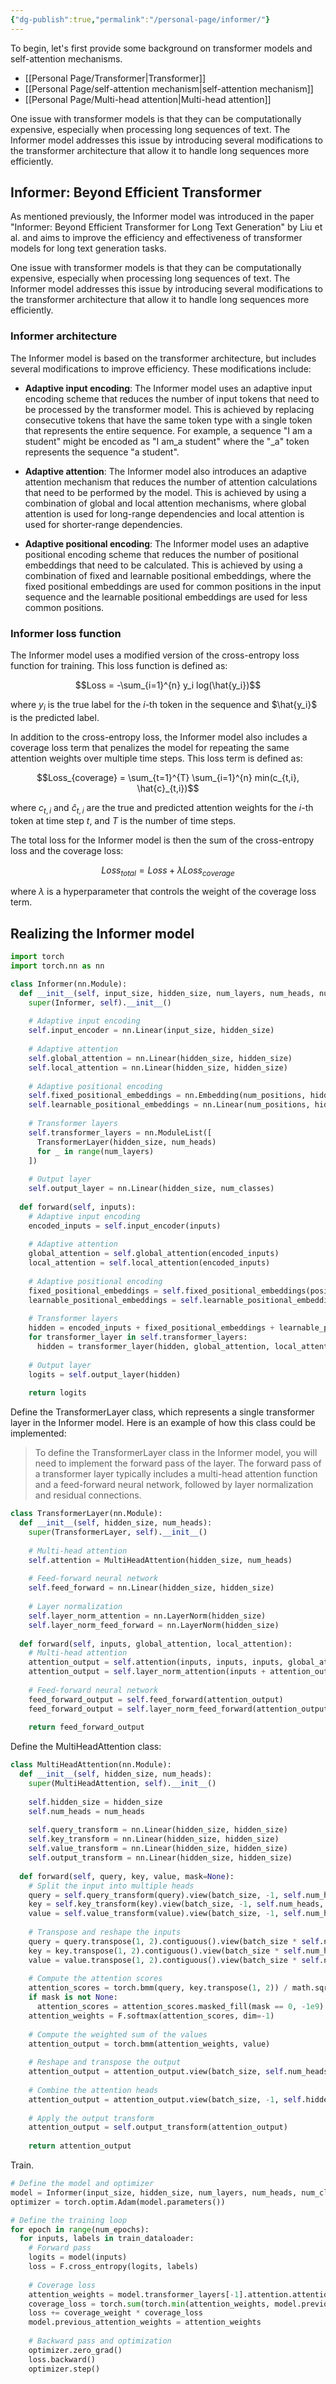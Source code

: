 ```yaml
---
{"dg-publish":true,"permalink":"/personal-page/informer/"}
---
```



To begin, let's first provide some background on transformer models and self-attention mechanisms.

- [[Personal Page/Transformer\|Transformer]]
- [[Personal Page/self-attention mechanism\|self-attention mechanism]]
- [[Personal Page/Multi-head attention\|Multi-head attention]]

One issue with transformer models is that they can be computationally expensive, especially when processing long sequences of text. The Informer model addresses this issue by introducing several modifications to the transformer architecture that allow it to handle long sequences more efficiently.

## Informer: Beyond Efficient Transformer

As mentioned previously, the Informer model was introduced in the paper "Informer: Beyond Efficient Transformer for Long Text Generation" by Liu et al. and aims to improve the efficiency and effectiveness of transformer models for long text generation tasks.

One issue with transformer models is that they can be computationally expensive, especially when processing long sequences of text. The Informer model addresses this issue by introducing several modifications to the transformer architecture that allow it to handle long sequences more efficiently.

### Informer architecture

The Informer model is based on the transformer architecture, but includes several modifications to improve efficiency. These modifications include:

-   **Adaptive input encoding**: The Informer model uses an adaptive input encoding scheme that reduces the number of input tokens that need to be processed by the transformer model. This is achieved by replacing consecutive tokens that have the same token type with a single token that represents the entire sequence. For example, a sequence "I am a student" might be encoded as "I am_a student" where the "_a" token represents the sequence "a student".
    
-   **Adaptive attention**: The Informer model also introduces an adaptive attention mechanism that reduces the number of attention calculations that need to be performed by the model. This is achieved by using a combination of global and local attention mechanisms, where global attention is used for long-range dependencies and local attention is used for shorter-range dependencies.
    
-   **Adaptive positional encoding**: The Informer model uses an adaptive positional encoding scheme that reduces the number of positional embeddings that need to be calculated. This is achieved by using a combination of fixed and learnable positional embeddings, where the fixed positional embeddings are used for common positions in the input sequence and the learnable positional embeddings are used for less common positions.
    

### Informer loss function

The Informer model uses a modified version of the cross-entropy loss function for training. This loss function is defined as:

$$Loss = -\sum_{i=1}^{n} y_i log(\hat{y_i})$$

where $y_i$ is the true label for the $i$-th token in the sequence and $\hat{y_i}$ is the predicted label.

In addition to the cross-entropy loss, the Informer model also includes a coverage loss term that penalizes the model for repeating the same attention weights over multiple time steps. This loss term is defined as:

$$Loss_{coverage} = \sum_{t=1}^{T} \sum_{i=1}^{n} min(c_{t,i}, \hat{c}_{t,i})$$

where $c_{t,i}$ and $\hat{c}_{t,i}$ are the true and predicted attention weights for the $i$-th token at time step $t$, and $T$ is the number of time steps.

The total loss for the Informer model is then the sum of the cross-entropy loss and the coverage loss:

$$Loss_{total} = Loss + \lambda Loss_{coverage}$$

where $\lambda$ is a hyperparameter that controls the weight of the coverage loss term.

## Realizing the Informer model 
```python
import torch
import torch.nn as nn

class Informer(nn.Module):
  def __init__(self, input_size, hidden_size, num_layers, num_heads, num_classes):
    super(Informer, self).__init__()
    
    # Adaptive input encoding
    self.input_encoder = nn.Linear(input_size, hidden_size)
    
    # Adaptive attention
    self.global_attention = nn.Linear(hidden_size, hidden_size)
    self.local_attention = nn.Linear(hidden_size, hidden_size)
    
    # Adaptive positional encoding
    self.fixed_positional_embeddings = nn.Embedding(num_positions, hidden_size)
    self.learnable_positional_embeddings = nn.Linear(num_positions, hidden_size)
    
    # Transformer layers
    self.transformer_layers = nn.ModuleList([
      TransformerLayer(hidden_size, num_heads)
      for _ in range(num_layers)
    ])
    
    # Output layer
    self.output_layer = nn.Linear(hidden_size, num_classes)
    
  def forward(self, inputs):
    # Adaptive input encoding
    encoded_inputs = self.input_encoder(inputs)
    
    # Adaptive attention
    global_attention = self.global_attention(encoded_inputs)
    local_attention = self.local_attention(encoded_inputs)
    
    # Adaptive positional encoding
    fixed_positional_embeddings = self.fixed_positional_embeddings(positions)
    learnable_positional_embeddings = self.learnable_positional_embeddings(positions)
    
    # Transformer layers
    hidden = encoded_inputs + fixed_positional_embeddings + learnable_positional_embeddings
    for transformer_layer in self.transformer_layers:
      hidden = transformer_layer(hidden, global_attention, local_attention)
      
    # Output layer
    logits = self.output_layer(hidden)
    
    return logits

```

Define the TransformerLayer class, which represents a single transformer layer in the Informer model. Here is an example of how this class could be implemented:
> To define the TransformerLayer class in the Informer model, you will need to implement the forward pass of the layer. The forward pass of a transformer layer typically includes a multi-head attention function and a feed-forward neural network, followed by layer normalization and residual connections.

```python
class TransformerLayer(nn.Module):
  def __init__(self, hidden_size, num_heads):
    super(TransformerLayer, self).__init__()
    
    # Multi-head attention
    self.attention = MultiHeadAttention(hidden_size, num_heads)
    
    # Feed-forward neural network
    self.feed_forward = nn.Linear(hidden_size, hidden_size)
    
    # Layer normalization
    self.layer_norm_attention = nn.LayerNorm(hidden_size)
    self.layer_norm_feed_forward = nn.LayerNorm(hidden_size)
    
  def forward(self, inputs, global_attention, local_attention):
    # Multi-head attention
    attention_output = self.attention(inputs, inputs, inputs, global_attention, local_attention)
    attention_output = self.layer_norm_attention(inputs + attention_output)
    
    # Feed-forward neural network
    feed_forward_output = self.feed_forward(attention_output)
    feed_forward_output = self.layer_norm_feed_forward(attention_output + feed_forward_output)
    
    return feed_forward_output

```

Define the MultiHeadAttention class:

```python
class MultiHeadAttention(nn.Module):
  def __init__(self, hidden_size, num_heads):
    super(MultiHeadAttention, self).__init__()
    
    self.hidden_size = hidden_size
    self.num_heads = num_heads
    
    self.query_transform = nn.Linear(hidden_size, hidden_size)
    self.key_transform = nn.Linear(hidden_size, hidden_size)
    self.value_transform = nn.Linear(hidden_size, hidden_size)
    self.output_transform = nn.Linear(hidden_size, hidden_size)
    
  def forward(self, query, key, value, mask=None):
    # Split the input into multiple heads
    query = self.query_transform(query).view(batch_size, -1, self.num_heads, self.hidden_size // self.num_heads)
    key = self.key_transform(key).view(batch_size, -1, self.num_heads, self.hidden_size // self.num_heads)
    value = self.value_transform(value).view(batch_size, -1, self.num_heads, self.hidden_size // self.num_heads)
    
    # Transpose and reshape the inputs
    query = query.transpose(1, 2).contiguous().view(batch_size * self.num_heads, -1, self.hidden_size // self.num_heads)
    key = key.transpose(1, 2).contiguous().view(batch_size * self.num_heads, -1, self.hidden_size // self.num_heads)
    value = value.transpose(1, 2).contiguous().view(batch_size * self.num_heads, -1, self.hidden_size // self.num_heads)
    
    # Compute the attention scores
    attention_scores = torch.bmm(query, key.transpose(1, 2)) / math.sqrt(self.hidden_size // self.num_heads)
    if mask is not None:
      attention_scores = attention_scores.masked_fill(mask == 0, -1e9)
    attention_weights = F.softmax(attention_scores, dim=-1)
    
    # Compute the weighted sum of the values
    attention_output = torch.bmm(attention_weights, value)
    
    # Reshape and transpose the output
    attention_output = attention_output.view(batch_size, self.num_heads, -1, self.hidden_size // self.num_heads).transpose(1, 2).contiguous()
    
    # Combine the attention heads
    attention_output = attention_output.view(batch_size, -1, self.hidden_size)
    
    # Apply the output transform
    attention_output = self.output_transform(attention_output)
    
    return attention_output

```

Train. 

```python
# Define the model and optimizer
model = Informer(input_size, hidden_size, num_layers, num_heads, num_classes)
optimizer = torch.optim.Adam(model.parameters())

# Define the training loop
for epoch in range(num_epochs):
  for inputs, labels in train_dataloader:
    # Forward pass
    logits = model(inputs)
    loss = F.cross_entropy(logits, labels)
    
    # Coverage loss
    attention_weights = model.transformer_layers[-1].attention.attention_weights
    coverage_loss = torch.sum(torch.min(attention_weights, model.previous_attention_weights))
    loss += coverage_weight * coverage_loss
    model.previous_attention_weights = attention_weights
    
    # Backward pass and optimization
    optimizer.zero_grad()
    loss.backward()
    optimizer.step()

```